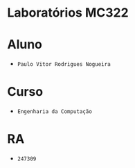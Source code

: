 # Laboratórios MC322

# Aluno
* `Paulo Vitor Rodrigues Nogueira`

# Curso
* `Engenharia da Computação`

# RA
* `247309`
